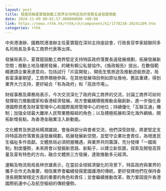 ```yaml
---
layout: post
title: 發展局稱夏寶龍鼓勵工商界支持特區政府落實長遠發展規劃
date: 2024-11-09 00:01:57.000000000 +08:00
link: https://news.rthk.hk/rthk/ch/component/k2/1778238-20241109.htm
categories: rthk
---
```


中央港澳辦、國務院港澳辦主任夏寶龍在深圳主持座談會，行政長官李家超聯同多名司局長及多名工商界代表等出席。

發展局表示，夏寶龍鼓勵工商界堅定支持特區政府落實長遠發展規劃，拓展發展新空間；推動土地及樓房發展，的確有賴公私營協作。《施政報告》提出，在數個範疇邀請企業表達意向，包括試行「片區開發」、開拓生態旅遊及推動遊艇旅遊，局長甯漢豪期望，工商界積極參與，在其他發展項目例如原址換地、舊區重建，得到業界大力支持，更好結合「有為政府」和「高效市場」。

財經事務及庫務局表示，今次交流深化了政府與工商界的交流，討論工商界可如何發揮助力推動國家和香港經濟發展。局方會繼續積極推動金融創新，進一步強化香港國際資產及財富管理中心和國際風險管理中心的地位；持續優化「互聯互通」機制；加強全球最大離岸人民幣業務樞紐的角色；以及積極拓展和深化海外網絡，開拓新增長點，為香港金融業注入新動能。

文化體育及旅遊局楊潤雄說，會後與部分與會者交流，他們深受啟發，將更堅定支持特區政府落實長遠發展規劃，拓展發展新空間，並堅守企業社會責任，為增進民生福祉多作貢獻。文體旅局必須把握機遇，與業界共同籌謀，充分發揮「一國兩制」制度優勢，未來將會以發掘新思路、新點子，以建立新氛圍，探索及開發高質量及富有特色的方向，融合文體旅三方發展，達致推動多元經濟。

運輸及物流局局長林世雄表示，在當前全球經濟變化的背景下，特區政府與業界的攜手合作尤為重要，相信業界會繼續發揚愛國護港的傳統，更好發揮他們在保持香港長期繁榮穩定方面的重要的角色和責任；並會繼續推動改革，致力鞏固提升香港國際航運中心及航空樞紐的傳統優勢。
